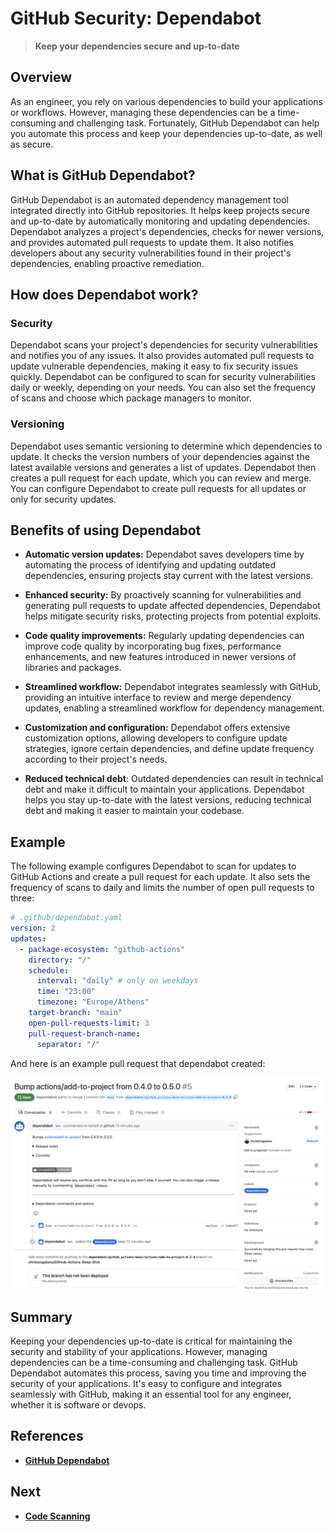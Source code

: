 # GitHub Security: Dependabot

> **Keep your dependencies secure and up-to-date**

## Overview

As an engineer, you rely on various dependencies to build your applications or workflows. However, managing these dependencies can be a time-consuming and challenging task. Fortunately, GitHub Dependabot can help you automate this process and keep your dependencies up-to-date, as well as secure.

## What is GitHub Dependabot?

GitHub Dependabot is an automated dependency management tool integrated directly into GitHub repositories. It helps keep projects secure and up-to-date by automatically monitoring and updating dependencies. Dependabot analyzes a project's dependencies, checks for newer versions, and provides automated pull requests to update them. It also notifies developers about any security vulnerabilities found in their project's dependencies, enabling proactive remediation.

## How does Dependabot work?

### Security

Dependabot scans your project's dependencies for security vulnerabilities and notifies you of any issues. It also provides automated pull requests to update vulnerable dependencies, making it easy to fix security issues quickly. Dependabot can be configured to scan for security vulnerabilities daily or weekly, depending on your needs. You can also set the frequency of scans and choose which package managers to monitor.

### Versioning

Dependabot uses semantic versioning to determine which dependencies to update. It checks the version numbers of your dependencies against the latest available versions and generates a list of updates. Dependabot then creates a pull request for each update, which you can review and merge. You can configure Dependabot to create pull requests for all updates or only for security updates.

## Benefits of using Dependabot

- **Automatic version updates:** Dependabot saves developers time by automating the process of identifying and updating outdated dependencies, ensuring projects stay current with the latest versions.

- **Enhanced security:** By proactively scanning for vulnerabilities and generating pull requests to update affected dependencies, Dependabot helps mitigate security risks, protecting projects from potential exploits.

- **Code quality improvements:** Regularly updating dependencies can improve code quality by incorporating bug fixes, performance enhancements, and new features introduced in newer versions of libraries and packages.

- **Streamlined workflow:** Dependabot integrates seamlessly with GitHub, providing an intuitive interface to review and merge dependency updates, enabling a streamlined workflow for dependency management.

- **Customization and configuration:** Dependabot offers extensive customization options, allowing developers to configure update strategies, ignore certain dependencies, and define update frequency according to their project's needs.

- **Reduced technical debt**: Outdated dependencies can result in technical debt and make it difficult to maintain your applications. Dependabot helps you stay up-to-date with the latest versions, reducing technical debt and making it easier to maintain your codebase.

## Example

The following example configures Dependabot to scan for updates to GitHub Actions and create a pull request for each update. It also sets the frequency of scans to daily and limits the number of open pull requests to three:

```yaml
# .github/dependabot.yaml
version: 2
updates:
  - package-ecosystem: "github-actions"
    directory: "/"
    schedule:
      interval: "daily" # only on weekdays
      time: "23:00"
      timezone: "Europe/Athens"
    target-branch: "main"
    open-pull-requests-limit: 3
    pull-request-branch-name:
      separator: "/"
```

And here is an example pull request that dependabot created:

![dependabot-pr](/assets/images/security/dependabot-pr.png)

## Summary

Keeping your dependencies up-to-date is critical for maintaining the security and stability of your applications. However, managing dependencies can be a time-consuming and challenging task. GitHub Dependabot automates this process, saving you time and improving the security of your applications. It's easy to configure and integrates seamlessly with GitHub, making it an essential tool for any engineer, whether it is software or devops.

## References

- [**GitHub Dependabot**](https://docs.github.com/en/code-security/supply-chain-security/keeping-your-dependencies-updated-automatically/about-dependabot-version-updates)

## Next

- [**Code Scanning**](./code_scanning.md)
